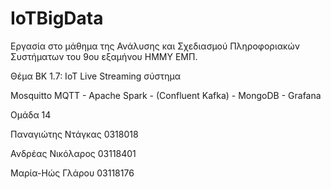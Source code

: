 # IoTBigData

Εργασία στο μάθημα της Ανάλυσης και Σχεδιασμού Πληροφοριακών Συστήματων του 9ου εξαμήνου ΗΜΜΥ ΕΜΠ.

Θέμα ΒΚ 1.7: IoT Live Streaming σύστημα

Mosquitto MQTT - Apache Spark - (Confluent Kafka) - MongoDB - Grafana

Ομάδα 14

Παναγιώτης Ντάγκας 0318018

Ανδρέας Νικόλαρος 03118401

Μαρία-Ηώς Γλάρου 03118176


